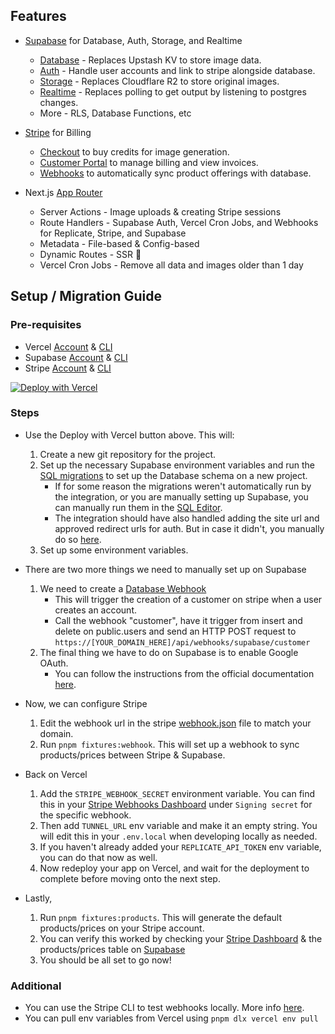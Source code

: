 ## Features

- [Supabase](https://supabase.com) for Database, Auth, Storage, and Realtime 
  - [Database](https://supabase.com/database) - Replaces Upstash KV to store image data.
  - [Auth](https://supabase.com/auth) - Handle user accounts and link to stripe alongside database.
  - [Storage](https://supabase.com/storage) - Replaces Cloudflare R2 to store original images.
  - [Realtime](https://supabase.com/realtime) - Replaces polling to get output by listening to postgres changes.
  - More - RLS, Database Functions, etc


- [Stripe](https://stripe.com) for Billing
  - [Checkout](https://stripe.com/docs/payments/checkout) to buy credits for image generation.
  - [Customer Portal](https://stripe.com/docs/billing/subscriptions/customer-portal) to manage billing and view invoices.
  - [Webhooks](https://docs.stripe.com/webhooks) to automatically sync product offerings with database.


- Next.js [App Router](https://nextjs.org/docs/app) 
  - Server Actions - Image uploads & creating Stripe sessions
  - Route Handlers - Supabase Auth, Vercel Cron Jobs, and Webhooks for Replicate, Stripe, and Supabase
  - Metadata - File-based & Config-based
  - Dynamic Routes - SSR 🚀
  - Vercel Cron Jobs - Remove all data and images older than 1 day 


## Setup / Migration Guide

### Pre-requisites
  - Vercel [Account](https://vercel.com/login) & [CLI](https://vercel.com/docs/cli)
  - Supabase [Account](https://supabase.com/dashboard/sign-in?) & [CLI](https://supabase.com/docs/guides/cli/getting-started?queryGroups=platform&platform=npx)
  - Stripe [Account](https://dashboard.stripe.com/login) & [CLI](https://docs.stripe.com/stripe-cli)

[![Deploy with Vercel](https://vercel.com/button)](https://vercel.com/new/clone?repository-url=https%3A%2F%2Fgithub.com%2Fajayvignesh01%2Fextrapolate-new&env=REPLICATE_API_TOKEN,STRIPE_SECRET_KEY,CRON_SECRET&envDescription=API%20Keys%20needed%20for%20the%20application&envLink=https%3A%2F%2Fgithub.com%2Fajayvignesh01%2Fextrapolate-new%2Fblob%2Fmain%2F.env.example&project-name=extrapolate-new&repository-name=extrapolate-new&demo-title=Extrapolate%20New%20Demo&demo-url=https%3A%2F%2Fextrapolate-new.vercel.app&demo-image=https%3A%2F%2Fextrapolate-new.vercel.app%2Fopengraph-image&integration-ids=oac_VqOgBHqhEoFTPzGkPd7L0iH6&external-id=https%3A%2F%2Fgithub.com%2Fajayvignesh01%2Fextrapolate-new%2Ftree%2Fmain)

### Steps
  - Use the Deploy with Vercel button above. This will:
    1. Create a new git repository for the project.
    2. Set up the necessary Supabase environment variables and run the [SQL migrations](https://github.com/ajayvignesh01/extrapolate-new/tree/main/supabase/migrations) to set up the Database schema on a new project.
       - If for some reason the migrations weren't automatically run by the integration, or you are manually setting up Supabase, you can manually run them in the [SQL Editor](https://app.supabase.com/project/_/sql).
       - The integration should have also handled adding the site url and approved redirect urls for auth. But in case it didn't, you manually do so [here](https://app.supabase.com/project/_/auth/url-configuration).
    3. Set up some environment variables.
    
  - There are two more things we need to manually set up on Supabase
    1. We need to create a [Database Webhook](https://supabase.com/dashboard/project/_/database/hooks)
       - This will trigger the creation of a customer on stripe when a user creates an account.
       - Call the webhook "customer", have it trigger from insert and delete on public.users and send an HTTP POST request to `https://[YOUR_DOMAIN_HERE]/api/webhooks/supabase/customer`
    2. The final thing we have to do on Supabase is to enable Google OAuth.
       - You can follow the instructions from the official documentation [here](https://supabase.com/dashboard/project/_/database/hooks).

  - Now, we can configure Stripe
    1. Edit the webhook url in the stripe [webhook.json](https://github.com/ajayvignesh01/extrapolate-new/blob/main/stripe/webhook.json) file to match your domain.
    2. Run `pnpm fixtures:webhook`. This will set up a webhook to sync products/prices between Stripe & Supabase.

  - Back on Vercel
    1. Add the `STRIPE_WEBHOOK_SECRET` environment variable. You can find this in your [Stripe Webhooks Dashboard](https://dashboard.stripe.com/test/webhooks) under `Signing secret` for the specific webhook.
    2. Then add `TUNNEL_URL` env variable and make it an empty string. You will edit this in your `.env.local` when developing locally as needed.
    3. If you haven't already added your `REPLICATE_API_TOKEN` env variable, you can do that now as well.
    4. Now redeploy your app on Vercel, and wait for the deployment to complete before moving onto the next step.

  - Lastly, 
    1. Run `pnpm fixtures:products`. This will generate the default products/prices on your Stripe account.
    2. You can verify this worked by checking your [Stripe Dashboard](https://dashboard.stripe.com/test/products?active=true) & the products/prices table on [Supabase](https://supabase.com/dashboard/project/_/editor)
    3. You should be all set to go now!

### Additional

  - You can use the Stripe CLI to test webhooks locally. More info [here](https://docs.stripe.com/webhooks#test-webhook).
  - You can pull env variables from Vercel using `pnpm dlx vercel env pull`



